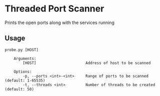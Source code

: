 # Threaded Port Scanner
Prints the open ports along with the services running

## Usage
```
probe.py [HOST]

    Arguments:
        [HOST]                      Address of host to be scanned
    
    Options:
        -p, --ports <int>-<int>     Range of ports to be scanned (default: 1-65535)
        -t, --threads <int>         Number of threads to be created (default: 50)
```

